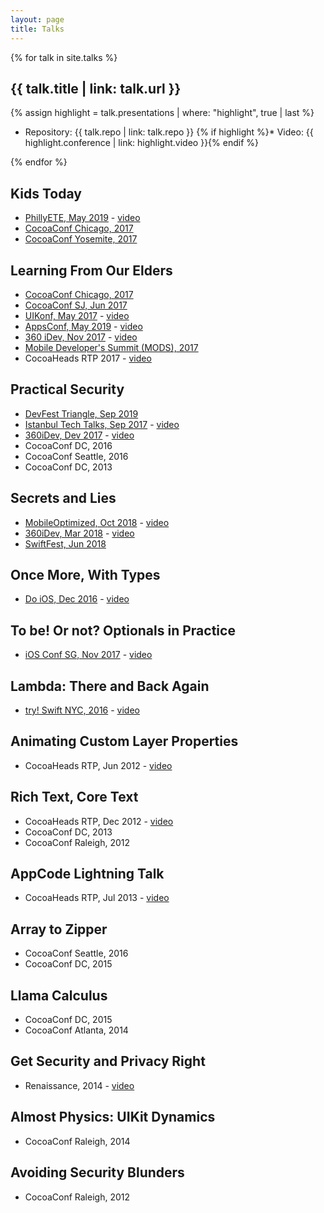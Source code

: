 ```yaml
---
layout: page
title: Talks
---
```


{% for talk in site.talks %}
## {{ talk.title | link: talk.url }}

{% assign highlight = talk.presentations | where: "highlight", true | last %}

* Repository: {{ talk.repo | link: talk.repo }}
{% if highlight %}* Video: {{ highlight.conference | link: highlight.video }}{% endif %}

{% endfor %}

## Kids Today

* [PhillyETE, May 2019](https://2019.phillyemergingtech.com) - [video](https://youtu.be/TPDoiZZxRrg)
* [CocoaConf Chicago, 2017]()
* [CocoaConf Yosemite, 2017]()

## Learning From Our Elders

* [CocoaConf Chicago, 2017]()
* [CocoaConf SJ, Jun 2017]()
* [UIKonf, May 2017]() - [video](https://youtu.be/c3Kg3c8vqsc)
* [AppsConf, May 2019](https://appsconf.ru/spb/2019) - [video](https://youtu.be/CUwYDP_JhrA)
* [360 iDev, Nov 2017]() - [video](https://youtu.be/bD1ucQ5UfN0)
* [Mobile Developer's Summit (MODS), 2017]()
* CocoaHeads RTP 2017 - [video](https://vimeo.com/204897590)

## Practical Security

* [DevFest Triangle, Sep 2019](https://devfest.gdgtriangle.com/home)
* [Istanbul Tech Talks, Sep 2017]() - [video](https://youtu.be/c-77CxUKCZo)
* [360iDev, Dev 2017]() - [video](https://youtu.be/8YkaC7yfUrQ)
* CocoaConf DC, 2016
* CocoaConf Seattle, 2016
* CocoaConf DC, 2013

## Secrets and Lies

* [MobileOptimized, Oct 2018]() - [video](https://youtu.be/Jv-qEr0j4AM)
* [360iDev, Mar 2018]() - [video](https://youtu.be/ziwm8bMKxsw)
* [SwiftFest, Jun 2018](https://2018.swiftfest.io/schedule/#session-018)

## Once More, With Types

* [Do iOS, Dec 2016]() - [video](https://youtu.be/_S6UOrwS-Tg)

## To be! Or not? Optionals in Practice

* [iOS Conf SG, Nov 2017](http://iosconf.sg/) - [video](https://youtu.be/Q1Tayh4unMw)

## Lambda: There and Back Again

* [try! Swift NYC, 2016]() - [video](https://youtu.be/pgwM-LvMiDU)

## Animating Custom Layer Properties

* CocoaHeads RTP, Jun 2012 - [video](https://vimeo.com/44986916)

## Rich Text, Core Text

* CocoaHeads RTP, Dec 2012 - [video](https://vimeo.com/56670254)
* CocoaConf DC, 2013
* CocoaConf Raleigh, 2012

## AppCode Lightning Talk

* CocoaHeads RTP, Jul 2013 - [video](https://vimeo.com/74539769)

## Array to Zipper

* CocoaConf Seattle, 2016
* CocoaConf DC, 2015

## Llama Calculus

* CocoaConf DC, 2015
* CocoaConf Atlanta, 2014

## Get Security and Privacy Right

* Renaissance, 2014 - [video](https://youtu.be/Kk6sdM9_6ZI)

## Almost Physics: UIKit Dynamics

* CocoaConf Raleigh, 2014

## Avoiding Security Blunders

* CocoaConf Raleigh, 2012
